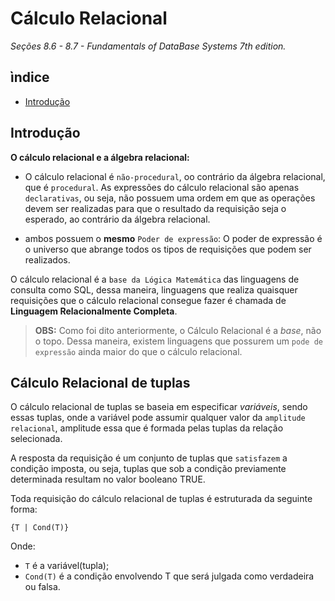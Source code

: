 # Cálculo Relacional
*Seções 8.6 - 8.7 - Fundamentals of DataBase Systems 7th edition.*


## ìndice
- [Introdução](#introdução)


## Introdução

**O cálculo relacional e a álgebra relacional:**

- O cálculo relacional é `não-procedural`, oo contrário da álgebra relacional, que é `procedural`. As expressões do cálculo relacional são apenas `declarativas`, ou seja, não possuem uma ordem em que as operações devem ser realizadas para que o resultado da requisição seja o esperado, ao contrário da álgebra relacional.

- ambos possuem o **mesmo** `Poder de expressão`: O poder de expressão é o universo que abrange todos os tipos de requisições que podem ser realizados.

O cálculo relacional é a `base da Lógica Matemática` das linguagens de consulta como SQL, dessa maneira, linguagens que realiza quaisquer requisições que o cálculo relacional consegue fazer é chamada de **Linguagem Relacionalmente Completa**. 

> **OBS:** Como foi dito anteriormente, o Cálculo Relacional é a *base*, não o topo. Dessa maneira, existem linguagens que possurem um `pode de expressão` ainda maior do que o cálculo relacional.


## Cálculo Relacional de tuplas

O cálculo relacional de tuplas se baseia em especificar *variáveis*, sendo essas tuplas, onde a variável pode assumir qualquer valor da `amplitude relacional`, amplitude essa que é formada pelas tuplas da relação selecionada. 

A resposta da requisição é um conjunto de  tuplas que `satisfazem` a condição imposta, ou seja, tuplas que sob a condição previamente determinada resultam no valor booleano TRUE.

Toda requisição do cálculo relacional de tuplas é estruturada da seguinte forma:

```
{T | Cond(T)}
```

Onde:
- `T` é a variável(tupla);
- `Cond(T)` é a condição envolvendo T que será julgada como verdadeira ou falsa.